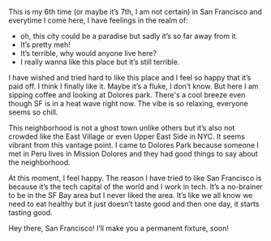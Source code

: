 This is my 6th time (or maybe it’s 7th, I am not certain) in San Francisco and everytime I come here, I have feelings in the realm of:
* oh, this city could be a paradise but sadly it’s so far away from it.
* It’s pretty meh!
* It’s terrible, why would anyone live here?
* I really wanna like this place but it’s still terrible.

I have wished and tried hard to like this place and I feel so happy that it’s paid off. I think I finally like it. Maybe it’s a fluke, I don’t know. But here I am sipping coffee and looking at Dolores park. There's a cool breeze even though SF is in a heat wave right now. The vibe is so relaxing, everyone seems so chill. 

This neighborhood is not a ghost town unlike others but it’s also not crowded like the East Village or even Upper East Side in NYC. It seems vibrant from this vantage point. I came to Dolores Park because someone I met in Peru lives in Mission Dolores and they had good things to say about the neighborhood. 

At this moment, I feel happy. The reason I have tried to like San Francisco is because it’s the tech capital of the world and I work in tech. It’s a no-brainer to be in the SF Bay area but I never liked the area. It’s like we all know we need to eat healthy but it just doesn’t taste good and then one day, it starts tasting good. 

Hey there, San Francisco! I’ll make you a permanent fixture, soon!
